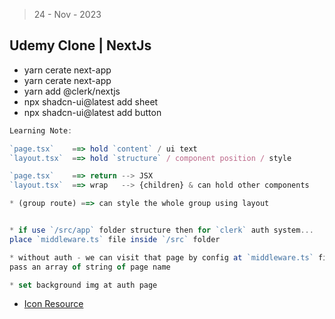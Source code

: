 > 24 - Nov - 2023

## Udemy Clone | NextJs

- yarn cerate next-app
- yarn cerate next-app
- yarn add @clerk/nextjs
- npx shadcn-ui@latest add sheet
- npx shadcn-ui@latest add button

```js
Learning Note:

`page.tsx`    ==> hold `content` / ui text
`layout.tsx`  ==> hold `structure` / component position / style

`page.tsx`	  ==> return --> JSX
`layout.tsx`  ==> wrap   --> {children} & can hold other components

* (group route) ==> can style the whole group using layout


* if use `/src/app` folder structure then for `clerk` auth system...
place `middleware.ts` file inside `/src` folder

* without auth - we can visit that page by config at `middleware.ts` file
pass an array of string of page name

* set background img at auth page
```

- [Icon Resource](https://lucide.dev/icons)
